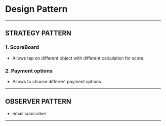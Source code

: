 # Design Pattern
---------------------------------------------------------------------

## STRATEGY PATTERN
### 1. ScoreBoard
 - Allows tap on different object with different calculation for score.


### 2. Payment options
 - Allows to choose different payment options.

---------------------------------------------------------------------

## OBSERVER PATTERN

- email subscriber

---------------------------------------------------------------------
